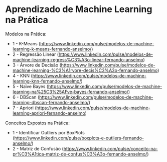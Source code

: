 # Aprendizado de Machine Learning na Prática

Modelos na Prática:

* 1 - K-Means (https://www.linkedin.com/pulse/modelos-de-machine-learning-k-means-fernando-anselmo/)
* 2 - Regressão Linear (https://www.linkedin.com/pulse/modelos-de-machine-learning-regress%C3%A3o-linear-fernando-anselmo)
* 3 - Árvore de Decisão (https://www.linkedin.com/pulse/modelos-de-machine-learning-%C3%A1rvore-decis%C3%A3o-fernando-anselmo)
* 4 - KNN (https://www.linkedin.com/pulse/modelos-de-machine-learning-knn-fernando-anselmo/)
* 5 - Naïve Bayes (https://www.linkedin.com/pulse/modelos-de-machine-learning-na%25C3%25AFve-bayes-fernando-anselmo/)
* 6 - DBScan (https://www.linkedin.com/pulse/modelos-de-machine-learning-dbscan-fernando-anselmo/)
* 7 - Apriori (https://www.linkedin.com/pulse/modelos-de-machine-learning-apriori-fernando-anselmo)

Conceitos Expostos na Prática:

* 1 - Identificar Outliers por BoxPlots (https://www.linkedin.com/pulse/boxplots-e-outliers-fernando-anselmo/)
* 2 - Matriz de Confusão (https://www.linkedin.com/pulse/conceito-na-pr%C3%A1tica-matriz-de-confus%C3%A3o-fernando-anselmo/)
